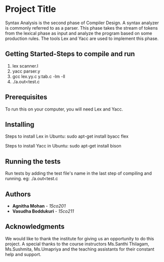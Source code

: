 # Project Title

Syntax Analysis is the second phase of Compiler Design. A syntax analyzer is commonly referred to as a parser. This phase takes the stream of tokens from the lexical phase as input and analyze the program based on some production rules. The tools Lex and Yacc are used to implement this phase. 

## Getting Started-Steps to compile and run
1. lex scanner.l
2. yacc parser.y
3. gcc lex.yy.c y.tab.c -lm -ll
4. ./a.out<test.c

## Prerequisites

To run this on your computer, you will need Lex and Yacc. 

## Installing

Steps to install Lex in Ubuntu:
sudo apt-get install byacc flex

Steps to install Yacc in Ubuntu:
sudo apt-get install bison

## Running the tests

Run tests by adding the test file's name in the last step of compiling and running. 
eg: ./a.out<test.c

## Authors

* **Agnitha Mohan** - *15co201*
* **Vasudha Boddukuri** - *15co211*

## Acknowledgments

We would like to thank the institute for giving us an opportunity to do this project. A special thanks to the course instructors Ms.Santhi Thilagam, Ms.Sushmita, Ms.Umapriya and the teaching assistants for their constant help and support. 
